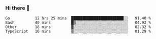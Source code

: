 ### Hi there 👋

<!--
**yeya24/yeya24** is a ✨ _special_ ✨ repository because its `README.md` (this file) appears on your GitHub profile.

Here are some ideas to get you started:

- 🔭 I’m currently working on ...
- 🌱 I’m currently learning ...
- 👯 I’m looking to collaborate on ...
- 🤔 I’m looking for help with ...
- 💬 Ask me about ...
- 📫 How to reach me: ...
- 😄 Pronouns: ...
- ⚡ Fun fact: ...
-->

<!--START_SECTION:waka-->
```text
Go           12 hrs 25 mins  ███████████████████████░░   91.40 % 
Bash         40 mins         █▒░░░░░░░░░░░░░░░░░░░░░░░   04.92 % 
Other        18 mins         ▓░░░░░░░░░░░░░░░░░░░░░░░░   02.32 % 
TypeScript   10 mins         ▒░░░░░░░░░░░░░░░░░░░░░░░░   01.29 % 
```
<!--END_SECTION:waka-->
